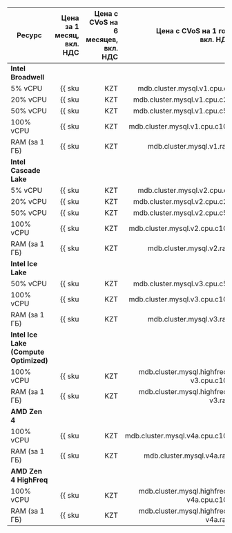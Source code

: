 
| Ресурс        | Цена за 1 месяц,<br>вкл. НДС                               | Цена с CVoS на 6 месяцев,<br>вкл. НДС                                                 | Цена с CVoS на 1 год,<br>вкл. НДС                                                     |
|---------------|---------------------------------------------------------:|--------------------------------------------------------------------------------------:|--------------------------------------------------------------------------------------:|
| **Intel Broadwell**                                                                                                                                                                                                                                      |
| 5% vCPU       | {{ sku|KZT|mdb.cluster.mysql.v1.cpu.c5|month|string }}   | −                                                                                     | −                                                                                     |
| 20% vCPU      | {{ sku|KZT|mdb.cluster.mysql.v1.cpu.c20|month|string }}  | −                                                                                     | −                                                                                     |
| 50% vCPU      | {{ sku|KZT|mdb.cluster.mysql.v1.cpu.c50|month|string }}  | −                                                                                     | −                                                                                     |
| 100% vCPU     | {{ sku|KZT|mdb.cluster.mysql.v1.cpu.c100|month|string }} | −                                                                                     | −                                                                                     |
| RAM (за 1 ГБ) | {{ sku|KZT|mdb.cluster.mysql.v1.ram|month|string }}      | −                                                                                     | −                                                                                     |
| **Intel Cascade Lake**                                                                                                                                                                                                                                   |
| 5% vCPU       | {{ sku|KZT|mdb.cluster.mysql.v2.cpu.c5|month|string }}   | −                                                                                     | −                                                                                     |
| 20% vCPU      | {{ sku|KZT|mdb.cluster.mysql.v2.cpu.c20|month|string }}  | −                                                                                     | −                                                                                     |
| 50% vCPU      | {{ sku|KZT|mdb.cluster.mysql.v2.cpu.c50|month|string }}  | −                                                                                     | −                                                                                     |
| 100% vCPU     | {{ sku|KZT|mdb.cluster.mysql.v2.cpu.c100|month|string }} | {{ sku|KZT|v1.commitment.selfcheckout.m6.mdb.mysql.cpu.c100.v2|month|string }} (-15%) | {{ sku|KZT|v1.commitment.selfcheckout.y1.mdb.mysql.cpu.c100.v2|month|string }} (-22%) |
| RAM (за 1 ГБ) | {{ sku|KZT|mdb.cluster.mysql.v2.ram|month|string }}      | {{ sku|KZT|v1.commitment.selfcheckout.m6.mdb.mysql.ram.v2|month|string }} (-15%)      | {{ sku|KZT|v1.commitment.selfcheckout.y1.mdb.mysql.ram.v2|month|string }} (-22%)      |
| **Intel Ice Lake**                                                                                                                                                                                                                                       |
| 50% vCPU      | {{ sku|KZT|mdb.cluster.mysql.v3.cpu.c50|month|string }}  | −                                                                                     | −                                                                                     |
| 100% vCPU     | {{ sku|KZT|mdb.cluster.mysql.v3.cpu.c100|month|string }} | {{ sku|KZT|v1.commitment.selfcheckout.m6.mdb.mysql.cpu.c100.v3|month|string }} (-15%) | {{ sku|KZT|v1.commitment.selfcheckout.y1.mdb.mysql.cpu.c100.v3|month|string }} (-22%) |
| RAM (за 1 ГБ) | {{ sku|KZT|mdb.cluster.mysql.v3.ram|month|string }}      | {{ sku|KZT|v1.commitment.selfcheckout.m6.mdb.mysql.ram.v3|month|string }} (-15%)      | {{ sku|KZT|v1.commitment.selfcheckout.y1.mdb.mysql.ram.v3|month|string }} (-22%)      |
| **Intel Ice Lake (Compute Optimized)** |
| 100% vCPU | {{ sku|KZT|mdb.cluster.mysql.highfreq-v3.cpu.c100|month|string }} | − | − |
| RAM (за 1 ГБ) | {{ sku|KZT|mdb.cluster.mysql.highfreq-v3.ram|month|string }} | − | − |
| **AMD Zen 4** |
| 100% vCPU     | {{ sku|KZT|mdb.cluster.mysql.v4a.cpu.c100|month|string }} | {{ sku|KZT|v1.commitment.selfcheckout.m6.mdb.mysql.cpu.c100.v4a|month|string }} (-15%) | {{ sku|KZT|v1.commitment.selfcheckout.y1.mdb.mysql.cpu.c100.v4a|month|string }} (-22%) |
| RAM (за 1 ГБ) | {{ sku|KZT|mdb.cluster.mysql.v4a.ram|month|string }}      | {{ sku|KZT|v1.commitment.selfcheckout.m6.mdb.mysql.ram.v4a|month|string }} (-15%)      | {{ sku|KZT|v1.commitment.selfcheckout.y1.mdb.mysql.ram.v4a|month|string }} (-22%)      |
| **AMD Zen 4 HighFreq** |
| 100% vCPU | {{ sku|KZT|mdb.cluster.mysql.highfreq-v4a.cpu.c100|month|string }} | − | − |
| RAM (за 1 ГБ) | {{ sku|KZT|mdb.cluster.mysql.highfreq-v4a.ram|month|string }} | − | − |


